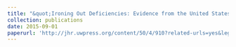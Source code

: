 ```yaml
---
title: "&quot;Ironing Out Deficiencies: Evidence from the United States on the Economic Effects Iron Deficiency.&quot; (2015) <i>The Journal of Human Resources</i>. 50(4):910-958."
collection: publications
date: 2015-09-01
paperurl: 'http://jhr.uwpress.org/content/50/4/910?related-urls=yes&legid=wpjhr;50/4/910'
---
```



